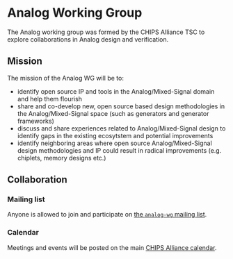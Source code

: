 # Analog Working Group

The Analog working group was formed by the CHIPS Alliance TSC to explore collaborations in Analog design and verification.

## Mission

The mission of the Analog WG will be to:

* identify open source IP and tools in the Analog/Mixed-Signal domain and help them flourish
* share and co-develop new, open source based design methodologies in the Analog/Mixed-Signal space (such as generators and generator frameworks)
* discuss and share experiences related to Analog/Mixed-Signal design to identify gaps in the existing ecosytstem and potential improvements
* identify neighboring areas where open source Analog/Mixed-Signal design methodologies and IP could result in radical improvements (e.g. chiplets, memory designs etc.)

## Collaboration

### Mailing list

Anyone is allowed to join and participate on [the `analog-wg` mailing list](https://lists.chipsalliance.org/g/analog-wg/).

### Calendar

Meetings and events will be posted on the main [CHIPS Alliance calendar](https://calendar.chipsalliance.org).

